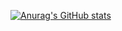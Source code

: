 [![Anurag's GitHub stats](https://github-readme-stats.vercel.app/api?username=wkice-wilker)](https://github.com/wkice-wilker/github-readme-stats)
